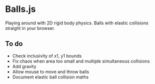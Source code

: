 # Balls.js

Playing around with 2D rigid body physics. Balls with elastic collisions straight in your browser.

## To do

* Check inclusivity of x1, y1 bounds
* Fix chaos when area too small and multiple simultaneous collisions
* Add gravity
* Allow mouse to move and throw balls
* Document elastic ball collision maths
